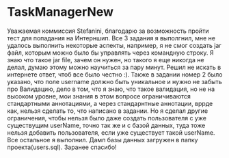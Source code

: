 # TaskManagerNew
Уважаемая коммиссия Stefanini, благодарю за возможность пройти тест для попадания на Интерншип. Все 3 задания я выполгнил, мне не удалось выполнить 
некоторые аспекты, например, я не смог создать jar файл, которым можно было бы управлять через командную строку. Я знаю что такое jar file, зачем он нужен,
но такого я еще никогда не делал, думаю этому можно научиться за пару минут. Решил не искать в интернете ответ, чтоб все было честно :). Также в задании 
номер 2 было указано, что поле username должно быть уникальное и нужно не забыть про Валидацию, дело в том, что я знаю, что такое валидация, но не на 
высоком уровне, мои знания в этом вопросе ограничиваются стандартными аннотациями, а через стандарнтные аннотации, вррде как, нельзя сделать то, что 
написано в задании. Но я сделал другие ограничения, чтобы нельзя было даже создать пользователя с уже существущим userName, точно так же и с базой данных,
туда тоже нельзя добавить пользователя, если уже существует такой userName. Все остальное я выполнил. Дамп базы данных загружен в папку проекта(users.sql). Заранее спасибо!
